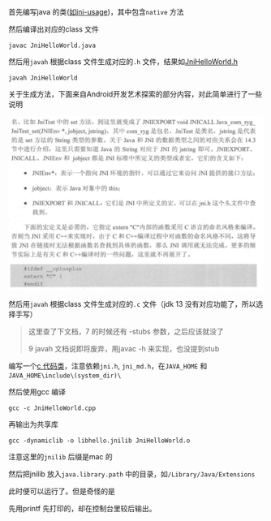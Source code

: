 

首先编写java 的类([如jni-usage](../src/JniHelloWorld.java))，其中包含`native` 方法  

然后编译出对应的class 文件

```shell
javac JniHelloWorld.java
```

然后用`javah` 根据class 文件生成对应的`.h` 文件，结果如[JniHelloWorld.h](../src/JniHelloWorld.h)

```shell
javah JniHelloWorld
```

关于生成方法，下面来自Android开发艺术探索的部分内容，对此简单进行了一些说明

![image-20200316181213564](image-20200316181213564.png)



然后用`javah` 根据class 文件生成对应的`.c` 文件（jdk 13 没有对应功能了，所以选择手写）

> 这里查了下文档，7 的时候还有 -stubs 参数，之后应该就没了
>
> 9 javah 文档说即将废弃，用javac -h 来实现，也没提到stub

编写一个[c 代码类](../src/JniHelloWorld.cpp)，注意依赖`jni.h`, `jni_md.h`，在`JAVA_HOME` 和 `JAVA_HOME\include\(system_dir)\`    

然后使用gcc 编译

```shell
gcc -c JniHelloWorld.cpp 
```

再输出为共享库

```shell
gcc -dynamiclib -o libhello.jnilib JniHelloWorld.o
```

注意这里的`jnilib` 后缀是mac 的

然后把jnilib 放入`java.library.path` 中的目录，如`/Library/Java/Extensions`  

此时便可以运行了。但是奇怪的是

先用printf 先打印的，却在控制台里较后输出。

